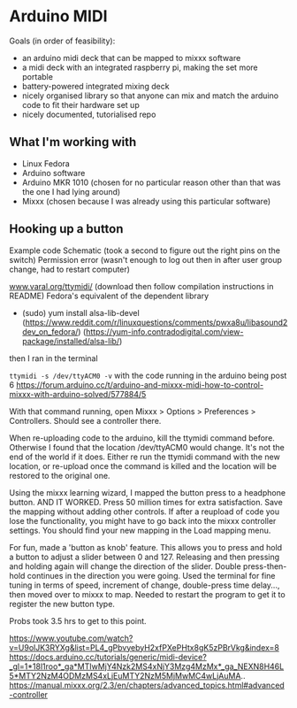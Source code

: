 # Arduino MIDI

Goals (in order of feasibility):
- an arduino midi deck that can be mapped to mixxx software
- a midi deck with an integrated raspberry pi, making the set more portable
- battery-powered integrated mixing deck
- nicely organised library so that anyone can mix and match the arduino code to fit their hardware set up
- nicely documented, tutorialised repo

## What I'm working with

- Linux Fedora
- Arduino software
- Arduino MKR 1010 (chosen for no particular reason other than that was the one I had lying around)
- Mixxx (chosen because I was already using this particular software)

## Hooking up a button

Example code
Schematic (took a second to figure out the right pins on the switch)
Permission error (wasn't enough to log out then in after user group change, had to restart computer)

www.varal.org/ttymidi/ (download then follow compilation instructions in README)
Fedora's equivalent of the dependent library
 - (sudo) yum install alsa-lib-devel (https://www.reddit.com/r/linuxquestions/comments/pwxa8u/libasound2dev_on_fedora/) (https://yum-info.contradodigital.com/view-package/installed/alsa-lib/)

then I ran in the terminal

`ttymidi -s /dev/ttyACM0 -v` with the code running in the arduino being post 6 https://forum.arduino.cc/t/arduino-and-mixxx-midi-how-to-control-mixxx-with-arduino-solved/577884/5

With that command running, open Mixxx > Options > Preferences > Controllers. Should see a controller there.

When re-uploading code to the arduino, kill the ttymidi command before. Otherwise I found that the location /dev/ttyACM0 would change. It's not the end of the world if it does. Either re run the ttymidi command with the new location, or re-upload once the command is killed and the location will be restored to the original one.

Using the mixxx learning wizard, I mapped the button press to a headphone button. AND IT WORKED. Press 50 million times for extra satisfaction. Save the mapping without adding other controls. If after a reupload of code you lose the functionality, you might have to go back into the mixxx controller settings. You should find your new mapping in the Load mapping menu.

For fun, made a 'button as knob' feature. This allows you to press and hold a button to adjust a slider between 0 and 127. Releasing and then pressing and holding again will change the direction of the slider. Double press-then-hold continues in the direction you were going. Used the terminal for fine tuning in terms of speed, increment of change, double-press time delay..., then moved over to mixxx to map. Needed to restart the program to get it to register the new button type.

Probs took 3.5 hrs to get to this point.

https://www.youtube.com/watch?v=U9olJK3RYXg&list=PL4_gPbvyebyH2xfPXePHtx8gK5zPBrVkg&index=8
https://docs.arduino.cc/tutorials/generic/midi-device?_gl=1*18l1roo*_ga*MTIwMjY4Nzk2MS4xNjY3Mzg4MzMx*_ga_NEXN8H46L5*MTY2NzM4ODMzMS4xLjEuMTY2NzM5MjMwMC4wLjAuMA..
https://manual.mixxx.org/2.3/en/chapters/advanced_topics.html#advanced-controller
